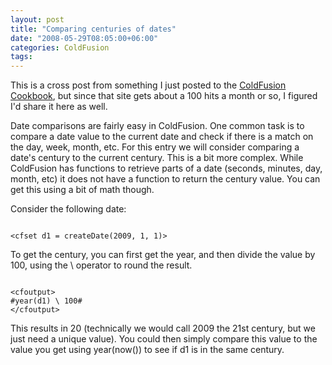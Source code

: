 ```yaml
---
layout: post
title: "Comparing centuries of dates"
date: "2008-05-29T08:05:00+06:00"
categories: ColdFusion 
tags: 
---
```


This is a cross post from something I just posted to the <a href="http://www.coldfusioncookbook.com">ColdFusion Cookbook</a>, but since that site gets about a 100 hits a month or so, I figured I'd share it here as well. 

Date comparisons are fairly easy in ColdFusion. One common task is to compare a date value to the current date and check if there is a match on the day, week, month, etc. For this entry we will consider comparing a date's century to the current century. This is a bit more complex. While ColdFusion has functions to retrieve parts of a date (seconds, minutes, day, month, etc) it does not have a function to return the century value. You can get this using a bit of math though. 

Consider the following date:

<code>
&lt;cfset d1 = createDate(2009, 1, 1)&gt;
</code>

To get the century, you can first get the year, and then divide the value by 100, using the \ operator to round the result.

<code>
&lt;cfoutput&gt;
#year(d1) \ 100#
&lt;/cfoutput&gt;
</code>

This results in 20 (technically we would call 2009 the 21st century, but we just need a unique value). You could then simply compare this value to the value you get using year(now()) to see if d1 is in the same century.